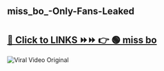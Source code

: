 
 ## miss_bo_-Only-Fans-Leaked

# <h2><a href="https://clipsfans.com/miss_bo_&ref=git">🔗 Click to LINKS ⏩⏩ 👉 🟢 miss bo  </a></h2>

<a href="https://clipsfans.com/miss_bo_&ref=git" rel="nofollow" data-target="animated-image.originalLink"><img src="https://i.ibb.co.com/xMMVF88/686577567.gif" alt="Viral Video Original" style="max-width: 100%; display: inline-block;" data-target="animated-image.originalImage"></a>
